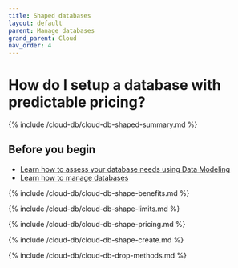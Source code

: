 ```yaml
---
title: Shaped databases
layout: default
parent: Manage databases
grand_parent: Cloud
nav_order: 4
---
```


# How do I setup a database with predictable pricing?

{% include /cloud-db/cloud-db-shaped-summary.md %}

## Before you begin

* [Learn how to assess your database needs using Data Modeling](/docs/concepts/concept-data-modeling)
* [Learn how to manage databases](/docs/cloud/cloud-databases/cloud-db-manage)

{% include /cloud-db/cloud-db-shape-benefits.md %}

{% include /cloud-db/cloud-db-shape-limits.md %}

{% include /cloud-db/cloud-db-shape-pricing.md %}

{% include /cloud-db/cloud-db-shape-create.md %}

<!-- removed as of 2023-10-18 because this content is not yet ready
## How do I alter a shaped database?

A shaped database cannot be altered, only recreated.

* [Learn how to recreate your tables and migrate data to a new database](/docs/cloud/cloud-db-shaped-alter)-->

{% include /cloud-db/cloud-db-drop-methods.md %}
